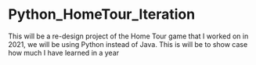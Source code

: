 # Python_HomeTour_Iteration
This will be a re-design project of the Home Tour game that I worked on in 2021, we  will be using Python instead of Java. This is will be to show case how much I have learned in a year
